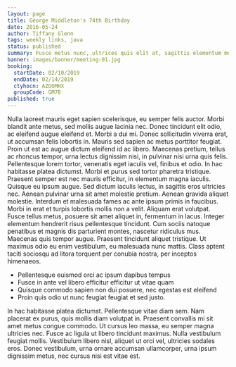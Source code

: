 ```yaml
---
layout: page
title: George Middleton's 74th Birthday
date: 2016-05-24
author: Tiffany Glenn
tags: weekly links, java
status: published
summary: Fusce metus nunc, ultrices quis elit at, sagittis elementum metus.
banner: images/banner/meeting-01.jpg
booking:
  startDate: 02/10/2019
  endDate: 02/14/2019
  ctyhocn: AZOOMHX
  groupCode: GM7B
published: true
---
```

Nulla laoreet mauris eget sapien scelerisque, eu semper felis auctor. Morbi blandit ante metus, sed mollis augue lacinia nec. Donec tincidunt elit odio, ac eleifend augue eleifend et. Morbi a dui mi. Donec sollicitudin viverra erat, ut accumsan felis lobortis in. Mauris sed sapien ac metus porttitor feugiat. Proin ut est ac augue dictum eleifend id ac libero. Maecenas pretium, tellus ac rhoncus tempor, urna lectus dignissim nisi, in pulvinar nisi urna quis felis. Pellentesque lorem tortor, venenatis eget iaculis vel, finibus et odio. In hac habitasse platea dictumst. Morbi et purus sed tortor pharetra tristique. Praesent semper est nec mauris efficitur, in elementum magna iaculis. Quisque eu ipsum augue. Sed dictum iaculis lectus, in sagittis eros ultricies nec. Aenean pulvinar urna sit amet molestie pretium. Aenean gravida aliquet molestie.
Interdum et malesuada fames ac ante ipsum primis in faucibus. Morbi in erat et turpis lobortis mollis non a velit. Aliquam erat volutpat. Fusce tellus metus, posuere sit amet aliquet in, fermentum in lacus. Integer elementum hendrerit risus pellentesque tincidunt. Cum sociis natoque penatibus et magnis dis parturient montes, nascetur ridiculus mus. Maecenas quis tempor augue. Praesent tincidunt aliquet tristique. Ut maximus odio eu enim vestibulum, eu malesuada nunc mattis. Class aptent taciti sociosqu ad litora torquent per conubia nostra, per inceptos himenaeos.

* Pellentesque euismod orci ac ipsum dapibus tempus
* Fusce in ante vel libero efficitur efficitur ut vitae quam
* Quisque commodo sapien non dui posuere, nec egestas est eleifend
* Proin quis odio ut nunc feugiat feugiat et sed justo.

In hac habitasse platea dictumst. Pellentesque vitae diam sem. Nam placerat ex purus, quis mollis diam volutpat in. Praesent convallis mi sit amet metus congue commodo. Ut cursus leo massa, eu semper magna ultricies nec. Fusce ac ligula ut libero tincidunt maximus. Nulla vestibulum feugiat mollis. Vestibulum libero nisl, aliquet ut orci vel, ultricies sodales eros. Donec vestibulum, urna ornare accumsan ullamcorper, urna ipsum dignissim metus, nec cursus nisi est vitae est.
